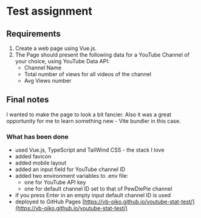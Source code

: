 # Test assignment

## Requirements

1. Create a web page using Vue.js.
2. The Page should present the following data for a YouTube Channel of your choice, using YouTube Data API:
   - Channel Name
   - Total number of views for all videos of the channel
   - Avg Views number

## Final notes

I wanted to make the page to look a bit fancier. Also it was a great opportunity for me to learn something new - Vite bundler in this case.

### What has been done

- used Vue.js, TypeScript and TailWind CSS - the stack I love
- added favicon
- added mobile layout
- added an input field for YouTube channel ID
- added two environment variables to .env file:
  - one for YouTube API key
  - one for default channel ID set to that of PewDiePie channel
- if you press Enter in an empty input default channel ID is used
- deployed to GitHub Pages [https://vb-oiko.github.io/youtube-stat-test/](https://vb-oiko.github.io/youtube-stat-test/)
